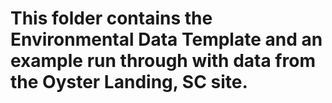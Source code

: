 # This folder contains the Environmental Data Template and an example run through with data from the Oyster Landing, SC site.
